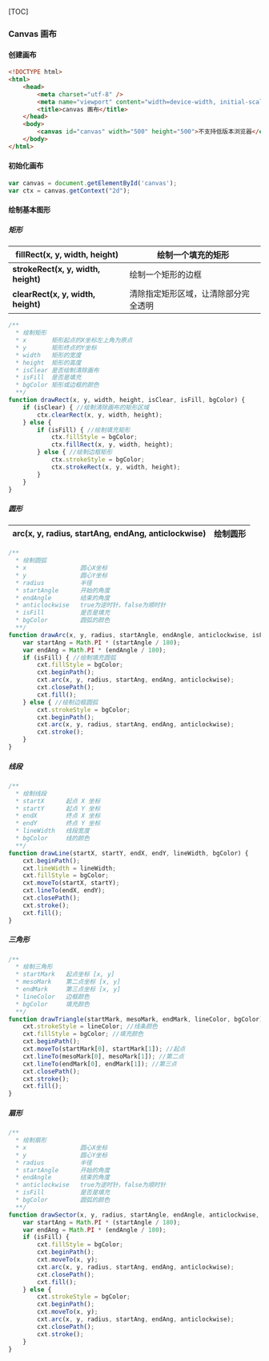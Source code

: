 [TOC]

### Canvas 画布

#### 创建画布

```html
<!DOCTYPE html>
<html>
	<head>
		<meta charset="utf-8" />
		<meta name="viewport" content="width=device-width, initial-scale=1">
		<title>canvas 画布</title>
	</head>
	<body>
		<canvas id="canvas" width="500" height="500">不支持低版本浏览器</canvas>
	</body>
</html>
```

#### 初始化画布

```js
var canvas = document.getElementById('canvas');
var ctx = canvas.getContext("2d");
```

#### 绘制基本图形

##### 矩形

| fillRect(x, y, width, height)       | 绘制一个填充的矩形                   |
| ----------------------------------- | ------------------------------------ |
| **strokeRect(x, y, width, height)** | 绘制一个矩形的边框                   |
| **clearRect(x, y, width, height)**  | 清除指定矩形区域，让清除部分完全透明 |

```js
/**
  * 绘制矩形
  * x		矩形起点的X坐标左上角为原点
  * y		矩形终点的Y坐标
  * width	矩形的宽度
  * height	矩形的高度
  * isClear	是否绘制清除画布
  * isFill	是否是填充
  * bgColor	矩形或边框的颜色
  **/
function drawRect(x, y, width, height, isClear, isFill, bgColor) {
	if (isClear) { //绘制清除画布的矩形区域
		ctx.clearRect(x, y, width, height);
	} else {
		if (isFill) { //绘制填充矩形
			ctx.fillStyle = bgColor;
			ctx.fillRect(x, y, width, height);
		} else { //绘制边框矩形
			ctx.strokeStyle = bgColor;
			ctx.strokeRect(x, y, width, height);
		}
	}
}
```

##### 圆形

| arc(x, y, radius, startAng, endAng, anticlockwise) | 绘制圆形 |
| -------------------------------------------------- | -------- |

```js
/**
  * 绘制圆弧
  * x				圆心X坐标
  * y				圆心Y坐标
  * radius			半径
  * startAngle		开始的角度
  * endAngle		结束的角度
  * anticlockwise	true为逆时针，false为顺时针
  * isFill			是否是填充
  * bgColor			圆弧的颜色
  **/
function drawArc(x, y, radius, startAngle, endAngle, anticlockwise, isFill, bgColor) {
    var startAng = Math.PI * (startAngle / 180);
    var endAng = Math.PI * (endAngle / 180);
	if (isFill) { //绘制填充圆弧
		cxt.fillStyle = bgColor;
		cxt.beginPath();
		cxt.arc(x, y, radius, startAng, endAng, anticlockwise);
		cxt.closePath();
		cxt.fill();
	} else { //绘制边框圆弧
		cxt.strokeStyle = bgColor;
		cxt.beginPath();
		cxt.arc(x, y, radius, startAng, endAng, anticlockwise);
		cxt.stroke();
	}
}
```

##### 线段

```js
/**
  * 绘制线段
  * startX		起点 X 坐标
  * startY		起点 Y 坐标
  * endX		终点 X 坐标
  * endY		终点 Y 坐标
  * lineWidth	线段宽度
  * bgColor		线的颜色
  **/
function drawLine(startX, startY, endX, endY, lineWidth, bgColor) {
	cxt.beginPath();
	cxt.lineWidth = lineWidth;
	cxt.fillStyle = bgColor;
	cxt.moveTo(startX, startY);
	cxt.lineTo(endX, endY);
	cxt.closePath();
	cxt.stroke();
	cxt.fill();
}
```

##### 三角形

```js
/**
  * 绘制三角形
  * startMark	起点坐标 [x, y]
  * mesoMark	第二点坐标 [x, y]
  * endMark		第三点坐标 [x, y]
  * lineColor	边框颜色
  * bgColor		填充颜色
  **/
function drawTriangle(startMark, mesoMark, endMark, lineColor, bgColor) {
	cxt.strokeStyle = lineColor; //线条颜色
	cxt.fillStyle = bgColor; //填充颜色
	cxt.beginPath();
	cxt.moveTo(startMark[0], startMark[1]); //起点
	cxt.lineTo(mesoMark[0], mesoMark[1]); //第二点
	cxt.lineTo(endMark[0], endMark[1]); //第三点
	cxt.closePath();
	cxt.stroke();
	cxt.fill();
}
```

##### 扇形

```js
/**
  * 绘制扇形
  * x				圆心X坐标
  * y				圆心Y坐标
  * radius			半径
  * startAngle		开始的角度
  * endAngle		结束的角度
  * anticlockwise	true为逆时针，false为顺时针
  * isFill			是否是填充
  * bgColor			圆弧的颜色
  **/
function drawSector(x, y, radius, startAngle, endAngle, anticlockwise, isFill, bgColor) {
    var startAng = Math.PI * (startAngle / 180);
    var endAng = Math.PI * (endAngle / 180);
	if (isFill) {
		cxt.fillStyle = bgColor;
		cxt.beginPath();
		cxt.moveTo(x, y);
		cxt.arc(x, y, radius, startAng, endAng, anticlockwise);
		cxt.closePath();
		cxt.fill();
	} else {
		cxt.strokeStyle = bgColor;
		cxt.beginPath();
		cxt.moveTo(x, y);
		cxt.arc(x, y, radius, startAng, endAng, anticlockwise);
		cxt.closePath();
		cxt.stroke();
	}
}
```

